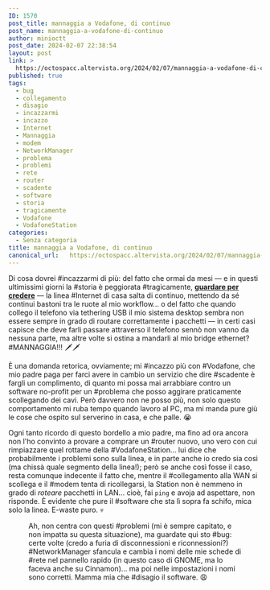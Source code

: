 ```yaml
---
ID: 1570
post_title: mannaggia a Vodafone, di continuo
post_name: mannaggia-a-vodafone-di-continuo
author: minioctt
post_date: 2024-02-07 22:38:54
layout: post
link: >
  https://octospacc.altervista.org/2024/02/07/mannaggia-a-vodafone-di-continuo/
published: true
tags:
  - bug
  - collegamento
  - disagio
  - incazzarmi
  - incazzo
  - Internet
  - Mannaggia
  - modem
  - NetworkManager
  - problema
  - problemi
  - rete
  - router
  - scadente
  - software
  - storia
  - tragicamente
  - Vodafone
  - VodafoneStation
categories:
  - Senza categoria
title: mannaggia a Vodafone, di continuo
canonical_url:   https://octospacc.altervista.org/2024/02/07/mannaggia-a-vodafone-di-continuo/
---
```

<!-- wp:paragraph -->
<p>Di cosa dovrei #incazzarmi di più: del fatto che ormai da mesi — e in questi ultimissimi giorni la #storia è peggiorata #tragicamente, <a href="https://octospacc.altervista.org/wp-content/uploads/2024/02/image-7.png"><strong>guardare per credere</strong></a> — la linea #Internet di casa salta di continuo, mettendo da sé continui bastoni tra le ruote al mio workflow... o del fatto che quando collego il telefono via tethering USB il mio sistema desktop sembra non essere sempre in grado di routare correttamente i pacchetti — in certi casi capisce che deve farli passare attraverso il telefono sennò non vanno da nessuna parte, ma altre volte si ostina a mandarli al mio bridge ethernet? #MANNAGGIA!!! 🗡️🗡️</p>
<!-- /wp:paragraph -->

<!-- wp:paragraph -->
<p>È una domanda retorica, ovviamente; mi #incazzo più con #Vodafone, che mio padre paga per farci avere in cambio un servizio che dire #scadente è fargli un complimento, di quanto mi possa mai arrabbiare contro un software no-profit per un #problema che posso aggirare praticamente scollegando dei cavi. Però davvero non ne posso più, non solo questo comportamento mi ruba tempo quando lavoro al PC, ma mi manda pure giù le cose che ospito sul serverino in casa, e che palle. 😭️</p>
<!-- /wp:paragraph -->

<!-- wp:paragraph -->
<p>Ogni tanto ricordo di questo bordello a mio padre, ma fino ad ora ancora non l'ho convinto a provare a comprare un #router nuovo, uno vero con cui rimpiazzare quel rottame della #VodafoneStation... lui dice che probabilmente i problemi sono sulla linea, e in parte anche io credo sia così (ma chissà quale segmento della linea!); però se anche così fosse il caso, resta comunque indecente il fatto che, mentre il #collegamento alla WAN si scollega e il #modem tenta di ricollegarsi, la Station non è nemmeno in grado di <em>roteare</em> pacchetti in LAN... cioè, fai <code>ping</code> e avoja ad aspettare, non risponde. È evidente che pure il #software che sta lì sopra fa schifo, mica solo la linea. E-waste puro. 💀️</p>
<!-- /wp:paragraph -->

<!-- wp:paragraph -->
<p></p>
<!-- /wp:paragraph -->

<!-- wp:image {"id":1571,"sizeSlug":"full","linkDestination":"none"} -->
<figure class="wp-block-image size-full"><img src="{{site.cdnurl}}/assets/uploads/2024/02/image-6.png" alt="" class="wp-image-1571"/><figcaption class="wp-element-caption">Ah, non centra con questi #problemi (mi è sempre capitato, e non impatta su questa situazione), ma guardate qui sto #bug: certe volte (credo a furia di disconnessioni e riconnessioni?) #NetworkManager sfancula e cambia i nomi delle mie schede di #rete nel pannello rapido (in questo caso di GNOME, ma lo faceva anche su Cinnamon)... ma poi nelle impostazioni i nomi sono corretti. Mamma mia che #disagio il software. 😩️</figcaption></figure>
<!-- /wp:image -->